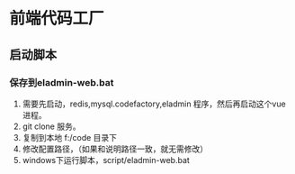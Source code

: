 # 前端代码工厂

## 启动脚本

### 保存到eladmin-web.bat
1. 需要先启动，redis,mysql.codefactory,eladmin 程序，然后再启动这个vue进程。
2. git clone 服务。
3. 复制到本地 f:/code 目录下
4. 修改配置路径，（如果和说明路径一致，就无需修改）
5. windows下运行脚本，script/eladmin-web.bat


